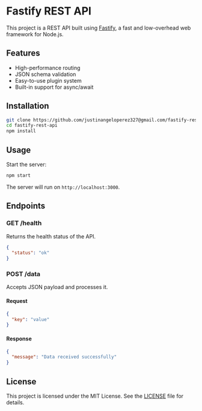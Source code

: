 # Fastify REST API

This project is a REST API built using [Fastify](https://www.fastify.io/), a fast and low-overhead web framework for Node.js.

## Features

- High-performance routing
- JSON schema validation
- Easy-to-use plugin system
- Built-in support for async/await

## Installation

```bash
git clone https://github.com/justinangeloperez327@gmail.com/fastify-rest-api-boilerplate.git
cd fastify-rest-api
npm install
```

## Usage

Start the server:

```bash
npm start
```

The server will run on `http://localhost:3000`.

## Endpoints

### GET /health

Returns the health status of the API.

```json
{
  "status": "ok"
}
```

### POST /data

Accepts JSON payload and processes it.

#### Request

```json
{
  "key": "value"
}
```

#### Response

```json
{
  "message": "Data received successfully"
}
```

## License

This project is licensed under the MIT License. See the [LICENSE](LICENSE) file for details.
